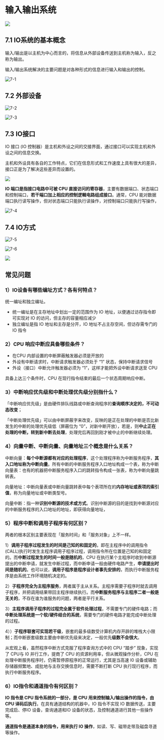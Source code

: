 # 输入输出系统

![](./doc/7-0.png)

## 7.1 IO系统的基本概念

输入/输出是以主机为中心而言的，将信息从外部设备传送到主机称为输入，反之称为输出。

输入/输出系统解决的主要问题是对各种形式的信息进行输入和输出的控制。

![7-1](./doc/7-1.png)

## 7.2 外部设备

![7-2](./doc/7-2.png)

![7-3](./doc/7-3.png)

## 7.3 IO接口

IO 接口 (IO 控制器）是主机和外设之间的交接界面，通过接口可以实现主机和外设之间的信息交换。

主机和外设具有各自的工作特点，它们在信息形式和工作速度上具有很大的差异，接口正是为了解决这些差异而设置的。

![](./doc/7-8.png)

**IO 端口是指接口电路中可被 CPU 直接访问的寄存器**，主要有数据端口、状态端口和控制端口，**若干端口加上相应的控制逻輯电路组成接口**。通常，CPU 能对数据端口执行读写操作，但对状态端口只能执行读操作，对控制端口只能执行写操作，

![7-4](./doc/7-4.png)

## 7.4 IO方式

![7-5](./doc/7-5.png)

![7-6](./doc/7-6.png)

![](./doc/7-9.png)

## 常见问题

### 1）IO设备有哪些编址方式？各有何特点？

统一编址和独立编址。

- 统一编址是在主存地址中划出一定的范围作为 IO 地址，以便通过访存指令即可实现对 IO 的访问，但主存的容量相应减少
- 独立编址是指 IO 地址和主存是分开，IO 地址不占主存空间，但访存需专门的 IO 指令

### 2）CPU 响应中断应具备哪些条件？

- 在CPU 内部设置的中断屏蔽触发器必须是开放的
- 外设有中断请求时，中断请求触发器必须处于 “1” 状态，保持中断请求信号
- 外设（接口）中断允许触发器必须为 “1”，这样才能把外设中断请求送至 CPU

具备上达三个条件时，CPU 在现行指令结束的最后一个状态周期响应中断。

### 3）中断响应优先级和中断处理优先级分别指什么？

「中断响应优先级」是由硬件排队线路或中断查询程序的**查询顺序决定的，不可动态改变**；

「中断处理优先级」可以由中断屏蔽字来改变，反映的是正在处理的中断是否比新发生的中断的处理优先级低（屏蔽位为 “0”，对新中断开放），若是，则**中止正在处理的中断，转到新中断去处理**，处理完后再回到刚才被中止的中断继续处理。

### 4）向量中断、中断向量、向量地址三个概念是什么关系？

中断向量：**每个中断源都有对应的处理程序**，这个处理程序称为中断服务程序，**其入口地址称为中断向量**。所有中断的中断服务程序入口地址构成一个表，称为中断向量表：也有的机器把中断服务程序入口的跳转指令构成一张表，称为中断向量跳转表。

向量地址：中断向量表或中断向量跳转表中每个表项所在的**内存地址或表项的索引值**，称为向量地址或中断类型号。

向量中断：指一种**识别中断源的技术或方式**。识别中断源的目的是找到中断源对应的中断服务程序的入口地址的地址，即获得向量地址，

### 5）程序中断和调用子程序有何区别？

两者的根本区别主要表现在「服务时间」和「服务对象」上不一样。

1）**调用子程序过程发生的时间是己知的和固定的**，即在主程序中的调用指令 (CALL)执行时发生主程序调用子程序过程，调用指令所在位置是己知的和固定的。而**中断过程发生的时间一般是随机的**，CPU 在执行某个主程序时收到中断源提出的中断申请，就发生中断过程，而中断申请一般由硬件电路产生，**申请提出时间是随机的**。也可以说，**调用子程序是程序设计者事先安排的**，而执行中断服务程序是由系统工作环境随机决定的。

2）**子程序完全为主程序服务**，两者属于主从关系。主程序需要子程序时就去调用子程序，并把调用结果带回主程序继续执行。而**中断服务程序与主程序二者一般是无关的**，不存在谁为谁服务的问题，两者是平行关系。

3）**主程序调用子程序的过程完全属于软件处理过程**，不需要专门的硬件电路；而**中断处理系统是一个软/硬件结合的系统**，需要专门的硬件电路才能完成中断处理的过程。

4））**子程序联套可实现若干级**，嵌套的最多级数受计算机内存开辟的堆栈大小限制；而中断嵌套级数主要由中断优先级来决定，一般优先**级数不会很大**。

从宏观上看，虽然程序中断方式克服了程序查询方式中的 CPU “踏步” 现象，实现了 CPU与 I0 并行工作，提商了 CPU 的资源利用率，但从微观操作分析，CPU 在处理中断服务程序时，仍需暂停原程序的正常运行，尤其是当高速 I0 设备或辅助存储器频繁地、成批地与主存交换信息时，需要不断打断 CPU 执行现行程序，而执行中断服务程序。

### 6）IO指令和通道指令有何区别？

**IO 指令是 CPU 指令系统的一部分，是 CPU 用来控制输入/输出操作的指令，由 CPU 译码后执行**。在具有通道结构的机器中，IO 指令不实现 IO 数据传送，主要完成启、停IO 设备，查询通道和IO 设备的状态，及控制通道进行其他一些操作等。

**通道指令是通道本身的指令，用来执行 IO 操作**，如读、写、磁带走带及磁盘寻道等操作。

